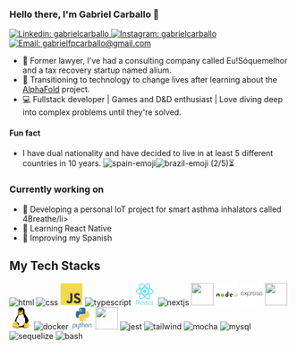 <!DOCTYPE html>
<html>
<head>
  <link rel="stylesheet" href="https://cdn.jsdelivr.net/gh/devicons/devicon@v2.15.1/devicon.min.css">
</head>
<body>

<h3><strong>Hello there, I'm Gabriel Carballo</strong> 👋</h3>
<p>
  <a href="https://www.linkedin.com/in/gabrielfpcarballo/">
    <img src="https://img.shields.io/badge/gabrielcarballo-blue?style=flat&logo=linkedin&logoColor=white" alt="Linkedin: gabrielcarballo">
  </a>
  <a href="https://instagram.com/gb.carballo">
    <img src="https://img.shields.io/badge/-gabrielcarballo-E4405F?style=flat&logo=Instagram&logoColor=white" alt="Instagram: gabrielcarballo">
  </a>
  <a href="mailto:gabrielfpcarballo@gmail.com">
    <img src="https://img.shields.io/badge/gabrielcarballo-D14836?style=flat&logo=gmail&logoColor=white" alt="Email: gabrielfpcarballo@gmail.com">
  </a>


  <!-- <a href="https://gabrielcarballo.vercel.app">
    <img src="https://img.shields.io/website?color=28D56E&style=flat&up_message=MyFolio&url=https://gabrielcarballo.vercel.app" alt="gabrielcarballoFolio"> -->
</p>

<ul>
  <li>💼 Former lawyer, I've had a consulting company called Eu!Sóquemelhor and a tax recovery startup named alium.</li>
  <li>🚀 Transitioning to technology to change lives after learning about the <a href="https://alphafold.ebi.ac.uk/">AlphaFold</a> project.</li>
  <li>💻 Fullstack developer | Games and D&D enthusiast | Love diving deep into complex problems until they're solved.</li>
</ul>
<p>
  <h4>Fun fact</h4> 
  <ul>
    <li>I have dual nationality and have decided to live in at least 5 different countries in 10 years. <img width="16" height="16" src="https://img.icons8.com/emoji/48/spain-emoji.png" alt="spain-emoji"/><img width="16" height="16" src="https://img.icons8.com/emoji/48/brazil-emoji.png" alt="brazil-emoji"/>
 (2/5)⏳<br></li>
  </ul>
  
</p>
<h3>Currently working on</h3>
<ul>
  <li>🌱 Developing a personal IoT project for smart asthma inhalators called 4Breathe/li>
  <li>🌱 Learning React Native</li>
  <li>🌱 Improving my Spanish</li>
</ul>
<h2>My Tech Stacks</h2>
<p>
  <img src="https://cdn.jsdelivr.net/gh/devicons/devicon/icons/html5/html5-plain.svg" alt="html" width="40" height="40"/>
  <img src="https://cdn.jsdelivr.net/gh/devicons/devicon/icons/css3/css3-original.svg" alt="css" width="40" height="40"/>
  <img src="https://raw.githubusercontent.com/devicons/devicon/master/icons/javascript/javascript-original.svg" alt="javascript" width="40" height="40"/>
  <img src="https://cdn.jsdelivr.net/gh/devicons/devicon/icons/typescript/typescript-original.svg" alt="typescript" width="40" height="40"/>
  <img src="https://raw.githubusercontent.com/devicons/devicon/master/icons/react/react-original-wordmark.svg" alt="react" width="40" height="40"/>
  <img src="https://cdn.jsdelivr.net/gh/devicons/devicon/icons/nextjs/nextjs-original-wordmark.svg" alt="nextjs" width="40" height="40"/>
  <img src="https://cdn.jsdelivr.net/gh/devicons/devicon/icons/redux/redux-original.svg" height="40" width="40"/>
  <img src="https://raw.githubusercontent.com/devicons/devicon/master/icons/nodejs/nodejs-original-wordmark.svg" alt="nodejs" width="40" height="40"/>
  <img src="https://raw.githubusercontent.com/devicons/devicon/master/icons/express/express-original-wordmark.svg" alt="express" width="40" height="40"/>
  <img src="https://cdn.jsdelivr.net/gh/devicons/devicon/icons/git/git-original.svg" height="40" width="40"/>
  <img src="https://raw.githubusercontent.com/devicons/devicon/master/icons/linux/linux-original.svg" alt="linux" width="40" height="40"/>
  <img src="https://cdn.jsdelivr.net/gh/devicons/devicon/icons/docker/docker-original.svg" alt="docker" width="40" height="40"/>
  <img src="https://raw.githubusercontent.com/devicons/devicon/master/icons/python/python-original-wordmark.svg" alt="python" width="40" height="40"/>
  <img src="https://cdn.jsdelivr.net/gh/devicons/devicon/icons/django/django-plain-wordmark.svg" height="40" width="40"/>
  <img src="https://cdn.jsdelivr.net/gh/devicons/devicon/icons/jest/jest-plain.svg" alt="jest" width="40" height="40"/>
  <img src="https://cdn.jsdelivr.net/gh/devicons/devicon/icons/tailwindcss/tailwindcss-plain.svg" alt="tailwind" width="40" height="40"/>
  <img src="https://cdn.jsdelivr.net/gh/devicons/devicon/icons/mocha/mocha-plain.svg" alt="mocha" width="40" height="40"/>
  <img src="https://cdn.jsdelivr.net/gh/devicons/devicon/icons/mysql/mysql-original-wordmark.svg" alt="mysql" width="40" height="40"/>
  <img src="https://cdn.jsdelivr.net/gh/devicons/devicon/icons/sequelize/sequelize-original.svg" alt="sequelize" width="40" height="40"/>
  <img src="https://cdn.jsdelivr.net/gh/devicons/devicon/icons/bash/bash-original.svg" alt="bash" width="40" height="40"/>
</p>

</body>
</html>
